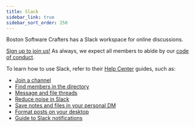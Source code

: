 ```yaml
---
title: Slack
sidebar_link: true
sidebar_sort_order: 250
---
```


Boston Software Crafters has a Slack workspace for online discussions.

[Sign up to join us!](https://slack.bostonsoftwarecrafters.com) As always, we expect all members to abide by our [code of conduct](code-of-conduct.md).

To learn how to use Slack, refer to their [Help Center](https://get.slack.help/hc/en-us) guides, such as:

- [Join a channel](https://get.slack.help/hc/en-us/articles/205239967-Join-a-channel)
- [Find members in the directory](https://get.slack.help/hc/en-us/articles/360003534892-Find-members-in-the-directory-)
- [Message and file threads](https://get.slack.help/hc/en-us/articles/115000769927-Message-and-file-threads)
- [Reduce noise in Slack](https://get.slack.help/hc/en-us/articles/218551977-Reducing-noise-in-Slack)
- [Save notes and files in your personal DM](https://get.slack.help/hc/en-us/articles/219899267)
- [Format posts on your desktop](https://get.slack.help/hc/en-us/articles/209774578)
- [Guide to Slack notifications](https://get.slack.help/hc/en-us/articles/201355156-Guide-to-Slack-notifications-)
